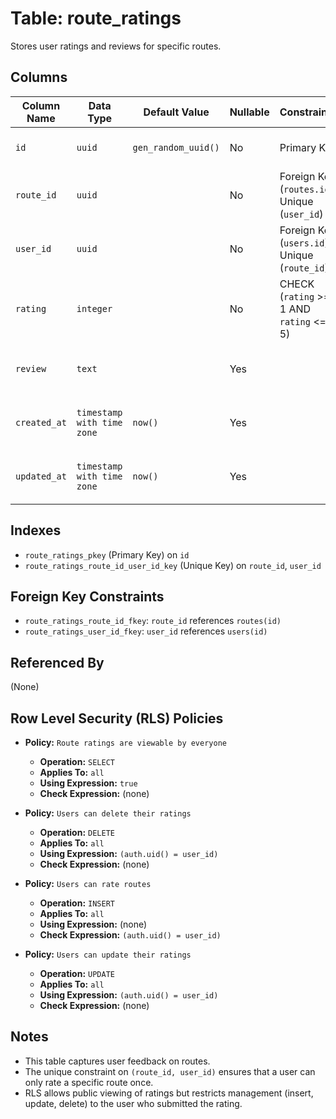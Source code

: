 # Table: route_ratings

Stores user ratings and reviews for specific routes.

## Columns

| Column Name  | Data Type                | Default Value         | Nullable | Constraints                                          | Description                                      |
|--------------|--------------------------|-----------------------|----------|------------------------------------------------------|--------------------------------------------------|
| `id`         | `uuid`                   | `gen_random_uuid()`   | No       | Primary Key                                          | Unique identifier for the rating.                |
| `route_id`   | `uuid`                   |                       | No       | Foreign Key (`routes.id`), Unique (`user_id`)       | References the route being rated.                |
| `user_id`    | `uuid`                   |                       | No       | Foreign Key (`users.id`), Unique (`route_id`)       | References the user who submitted the rating.    |
| `rating`     | `integer`                |                       | No       | CHECK (`rating` >= 1 AND `rating` <= 5)             | The numerical rating given (e.g., 1-5 stars).    |
| `review`     | `text`                   |                       | Yes      |                                                      | Optional text review accompanying the rating.    |
| `created_at` | `timestamp with time zone` | `now()`               | Yes      |                                                      | Timestamp when the rating was created.           |
| `updated_at` | `timestamp with time zone` | `now()`               | Yes      |                                                      | Timestamp when the rating was last updated.      |

## Indexes

- `route_ratings_pkey` (Primary Key) on `id`
- `route_ratings_route_id_user_id_key` (Unique Key) on `route_id`, `user_id`

## Foreign Key Constraints

- `route_ratings_route_id_fkey`: `route_id` references `routes(id)`
- `route_ratings_user_id_fkey`: `user_id` references `users(id)`

## Referenced By

(None)

## Row Level Security (RLS) Policies

- **Policy:** `Route ratings are viewable by everyone`
  - **Operation:** `SELECT`
  - **Applies To:** `all`
  - **Using Expression:** `true`
  - **Check Expression:** (none)

- **Policy:** `Users can delete their ratings`
  - **Operation:** `DELETE`
  - **Applies To:** `all`
  - **Using Expression:** `(auth.uid() = user_id)`
  - **Check Expression:** (none)

- **Policy:** `Users can rate routes`
  - **Operation:** `INSERT`
  - **Applies To:** `all`
  - **Using Expression:** (none)
  - **Check Expression:** `(auth.uid() = user_id)`

- **Policy:** `Users can update their ratings`
  - **Operation:** `UPDATE`
  - **Applies To:** `all`
  - **Using Expression:** `(auth.uid() = user_id)`
  - **Check Expression:** (none)

## Notes

- This table captures user feedback on routes.
- The unique constraint on `(route_id, user_id)` ensures that a user can only rate a specific route once.
- RLS allows public viewing of ratings but restricts management (insert, update, delete) to the user who submitted the rating.
